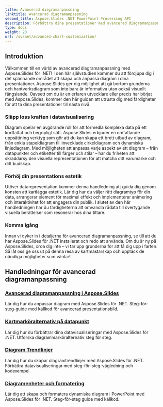 ```yaml
---
title: Avancerad diagramanpassning
linktitle: Avancerad diagramanpassning
second_title: Aspose.Slides .NET PowerPoint Processing API
description: Förbättra dina presentationer med avancerad diagramanpassning med Aspose.Slides för .NET. Lär dig hur du skapar visuellt fantastiska diagram och skräddarsyr dem efter dina exakta behov.
type: docs
weight: 23
url: /sv/net/advanced-chart-customization/
---
```


## Introduktion

Välkommen till en värld av avancerad diagramanpassning med Aspose.Slides för .NET! I den här självstudien kommer du att fördjupa dig i det spännande området att skapa och anpassa diagram i dina presentationer. Aspose.Slides ger dig möjlighet att gå bortom grunderna och hantverksdiagram som inte bara är informativa utan också visuellt fängslande. Oavsett om du är en erfaren utvecklare eller precis har börjat med Aspose.Slides, kommer den här guiden att utrusta dig med färdigheter för att ta dina presentationer till nästa nivå.

### Släpp loss kraften i datavisualisering

Diagram spelar en avgörande roll för att förmedla komplexa data på ett kortfattat och begripligt sätt. Aspose.Slides erbjuder en omfattande uppsättning verktyg som gör att du kan skapa ett brett utbud av diagram, från enkla stapeldiagram till invecklade cirkeldiagram och dynamiska linjediagram. Med möjligheten att anpassa varje aspekt av ett diagram – från datapunkter och etiketter till färger och stilar – har du friheten att skräddarsy den visuella representationen för att matcha ditt varumärke och ditt budskap.

### Förhöj din presentations estetik

Utöver datarepresentation kommer denna handledning att guida dig genom konsten att kartlägga estetik. Lär dig hur du väljer rätt diagramtyp för din data, arrangerar element för maximal effekt och implementerar animering och interaktivitet för att engagera din publik. I slutet av den här handledningen har du färdigheterna att omvandla rådata till övertygande visuella berättelser som resonerar hos dina tittare.

### Komma igång

Innan vi dyker in i detaljerna för avancerad diagramanpassning, se till att du har Aspose.Slides för .NET installerat och redo att använda. Om du är ny på Aspose.Slides, oroa dig inte – vi tar upp grunderna för att få dig upp i farten. Så låt oss ge oss ut på denna resa av kartmästarskap och upptäck de oändliga möjligheter som väntar!

## Handledningar för avancerad diagramanpassning
### [Avancerad diagramanpassning i Aspose.Slides](./advanced-chart-customization/)
Lär dig hur du anpassar diagram med Aspose.Slides för .NET. Steg-för-steg-guide med källkod för avancerad presentationsbild.
### [Kartmarköralternativ på datapunkt](./chart-marker-options-on-data-point/)
Lär dig hur du förbättrar dina datavisualiseringar med Aspose.Slides för .NET. Utforska diagrammarköralternativ steg för steg.
### [Diagram Trendlinjer](./chart-trend-lines/)
Lär dig hur du skapar diagramtrendlinjer med Aspose.Slides för .NET. Förbättra datavisualiseringar med steg-för-steg-vägledning och kodexempel.
### [Diagramenheter och formatering](./chart-entities/)
Lär dig att skapa och formatera dynamiska diagram i PowerPoint med Aspose.Slides för .NET. Steg-för-steg guide med källkod.